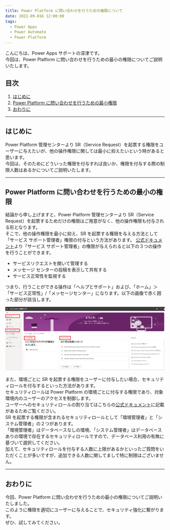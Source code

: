 ```yaml
---
title: Power Platform に問い合わせを行うための権限について
date: 2022-09-016 12:00:00
tags:
  - Power Apps
  - Power Automate
  - Power Platform 
---
```

こんにちは、Power Apps サポートの深津です。  
今回は、Power Platform に問い合わせを行うための最小の権限についてご説明いたします。

<!-- more -->
## 目次

1. [はじめに](#anchor-intro)
2. [Power Platform に問い合わせを行うための最小権限](#anchor-sr-authority)
3. [おわりに](#anchor-finish)

<a id='anchor-intro'></a>

---

## はじめに

Power Platform 管理センターより SR（Service Request）を起票する権限をユーザーに与えたいが、他の操作権限に関しては最小に抑えたいという時があると思います。  
今回は、そのためにどういった権限を付与すれば良いか、権限を付与する際の制限人数はあるかについてご説明いたします。

---

<a id='anchor-sr-authority'></a>

## Power Platform に問い合わせを行うための最小の権限

結論から申し上げますと、Power Platform 管理センターより SR（Service Request）を起票するためだけの権限はご用意がなく、他の操作権限も付与される形となります。  
そこで、他の操作権限を最小に抑え、SR を起票する権限を与える方法として「サービス サポート管理者」権限の付与という方法があります。
[公式ドキュメント](https://docs.microsoft.com/ja-jp/microsoft-365/admin/add-users/about-admin-roles?view=o365-worldwide)より「サービス サポート管理者」の権限が与えられると以下の３つの操作を行うことができます。
 - サービスリクエストを開いて管理する
 - メッセージ センターの投稿を表示して共有する
 - サービス正常性を監視する

つまり、行うことができる操作は「ヘルプとサポート」および、「ホーム」＞「サービス正常性」/「メッセージセンター」になります。以下の画像で赤く囲った部分が該当します。

![](./SR_authority/service_support_authority.PNG)


また、環境ごとに SR を起票する権限をユーザーに付与したい場合、セキュリティロールを付与するといった方法があります。  
セキュリティロールは Power Platform の環境ごとに付与する権限であり、対象環境内のユーザーのアクセスを制御します。  
ユーザーへのセキュリティロールの割り当てはこちらの[公式ドキュメント](https://docs.microsoft.com/ja-jp/power-platform/admin/assign-security-roles)に記載があるためご覧ください。  
SR を起票する権限が含まれるセキュリティロールとして「環境管理者」と「システム管理者」の２つがあります。  
「環境管理者」はデータベースなしの環境、「システム管理者」はデータベースありの環境で存在するセキュリティロールですので、データベース利用の有無に基づいて選択してください。  
加えて、セキュリティロールを付与する人数に上限があるかといったご質問をいただくことが多いですが、追加できる人数に関してまして特に制限はございません。

---

<a id='anchor-finish'></a>

## おわりに

今回、Power Platform に問い合わせを行うための最小の権限についてご説明いたしました。  
このように権限を適切にユーザーに与えることで、セキュリティ強化に繋がります。  
ぜひ、試してみてください。

